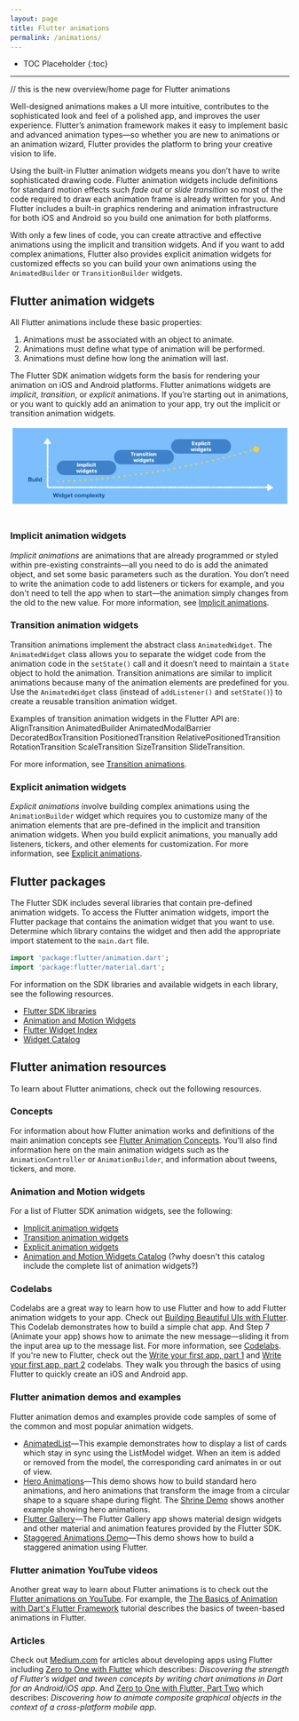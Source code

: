 ```yaml
---
layout: page
title: Flutter animations
permalink: /animations/
---
```


* TOC Placeholder
{:toc}

__________________________________

// this is the new overview/home page for Flutter animations  


Well-designed animations makes a UI more intuitive, contributes to the sophisticated look and feel of a polished app, and improves the user experience. Flutter’s animation framework makes it easy to implement basic and advanced animation types—so whether you are new to animations or an animation wizard, Flutter provides the platform to bring your creative vision to life.

Using the built-in Flutter animation widgets means you don’t have to write sophisticated drawing code. Flutter animation widgets include definitions for standard motion effects such *fade out* or *slide transition* so most of the code required to draw each animation frame is already written for you. And Flutter includes a built-in graphics rendering and animation infrastructure for both iOS and Android so you build one animation for both platforms.

With only a few lines of code, you can create attractive and effective animations using the implicit and transition widgets. And if you want to add complex animations, Flutter also provides  explicit animation widgets for customized effects so you can build your own animations using the `AnimatedBuilder` or `TransitionBuilder` widgets.



## Flutter animation widgets
All Flutter animations include these basic properties:
1. Animations must be associated with an object to animate.
2. Animations must define what type of animation will be performed.
3. Animations must define how long the animation will last.

The Flutter SDK animation widgets form the basis for rendering your animation on iOS and Android platforms. Flutter animations widgets are *implicit*, *transition*, or *explicit* animations. If you’re starting out in animations, or you want to quickly add an animation to your app, try out the implicit or transition animation widgets.

![Flutter animations](images/code_complexity3.png)  
<br>

### Implicit animation widgets

 *Implicit animations* are animations that are already programmed or styled within pre-existing constraints—all you need to do is add the animated object, and set some basic parameters such as the duration. You don’t need to write the animation code to add listeners or tickers for example, and you don't need to tell the app when to start—the animation simply changes from the old to the new value.  For more information, see [Implicit animations](/animations/implicit_widgets.html).


### Transition animation widgets

Transition animations implement the abstract class `AnimatedWidget`. The `AnimatedWidget` class allows you to separate the widget code from the animation code in the `setState()` call and it doesn’t need to maintain a `State` object to hold the animation.  Transition animations are similar to implicit animations because many of the animation elements are predefined for you. Use the  `AnimatedWidget` class (instead of `addListener()` and `setState()`) to create a reusable transition animation widget.

 Examples of transition animation widgets in the Flutter API are: AlignTransition AnimatedBuilder AnimatedModalBarrier DecoratedBoxTransition PositionedTransition RelativePositionedTransition RotationTransition ScaleTransition SizeTransition SlideTransition.  

 For more information, see [Transition animations](/animations/transitions_widgets.html).  


### Explicit animation widgets

 *Explicit animations* involve building complex animations using the `AnimationBuilder` widget which requires you to customize many of the animation elements that are pre-defined in the implicit and transition animation widgets. When you build explicit animations, you manually add listeners, tickers, and other elements for customization. For more information, see [Explicit animations](/animations/explicit_widgets.html).  


## Flutter packages
The Flutter SDK includes several libraries that contain pre-defined animation widgets. To access the Flutter animation widgets, import the Flutter package that contains the animation widget that you want to use.   Determine which library contains the widget and then add the appropriate import statement to the `main.dart` file.

```Dart
import 'package:flutter/animation.dart';
import 'package:flutter/material.dart';
```
For information on the SDK libraries and available widgets in each library, see the following resources.

* [Flutter SDK libraries](https://docs.flutter.io/index.html)  
* [Animation and Motion Widgets](/widgets/animation/)  
* [Flutter Widget Index](/widgets/widgetindex/)  
* [Widget Catalog](/widgets/)

## Flutter animation resources  
To learn about Flutter animations, check out the following resources.

### Concepts  
For information about how Flutter animation works and definitions of the main animation concepts see [Flutter Animation Concepts](/animations/concepts.html). You'll also find information here on the main  animation widgets such as the `AnimationController` or `AnimationBuilder`, and information about tweens, tickers, and more.  

### Animation and Motion widgets  
For a list of Flutter SDK animation widgets, see the following:
* [Implicit animation widgets](/animations/implicit_widgets.html)  
* [Transition animation widgets](/animations/transitions_widgets.html)  
* [Explicit animation widgets](/animations/explicit_widgets.html)  
* [Animation and Motion Widgets Catalog](/widgets/animation/)  (?why doesn't this catalog include the complete list of animation widgets?)

### Codelabs  
Codelabs are a great way to learn how to use Flutter and how to add Flutter animation widgets to your app. Check out [Building Beautiful UIs with Flutter](/codelabs/). This Codelab demonstrates how to build a simple chat app. And Step 7 (Animate your app) shows how to animate the new message—sliding it from the input area up to the message list. For more information, see [Codelabs](/codelabs/).  
If you're new to Flutter, check out the [Write your first app, part 1](https://codelabs.developers.google.com/codelabs/first-flutter-app-pt1/#0) and [Write your first app, part 2](https://codelabs.developers.google.com/codelabs/first-flutter-app-pt2/#0) codelabs. They walk you through the basics of using Flutter to quickly create an iOS and Android app.

### Flutter animation demos and examples  
Flutter animation demos and examples provide code samples of some of the common and most popular animation widgets.  
* [AnimatedList](/catalog/samples/animated-list/)—This example demonstrates how to display a list of cards which stay in sync using the  ListModel widget. When an item is added or removed from the model, the corresponding card animates in or out of view.
* [Hero Animations](/animations/hero-animations/)—This demo shows how to build standard hero animations, and hero animations that transform the image from a circular shape to a square shape during flight. The [Shrine Demo](https://github.com/flutter/flutter/blob/master/examples/flutter_gallery/lib/demo/shrine_demo.dart) shows another example showing hero animations.
* [Flutter Gallery](https://github.com/flutter/flutter/tree/master/examples/flutter_gallery)—The Flutter Gallery app shows material design widgets and other material and animation features provided by the Flutter SDK.  
* [Staggered Animations Demo](https://flutter.io/animations/staggered-animations/)—This demo shows how to build a staggered animation using Flutter.

### Flutter animation YouTube videos  
Another great way to learn about Flutter animations is to check out the [Flutter animations on YouTube](https://www.youtube.com/results?search_query=Flutter+animations). For example, the [The Basics of Animation with Dart's Flutter Framework](https://www.youtube.com/watch?v=5urRyqOwTuo) tutorial describes the basics of tween-based animations in Flutter.

### Articles  
Check out [Medium.com](medium.com) for articles about developing apps using Flutter including [Zero to One with Flutter](https://medium.com/flutter-io/zero-to-one-with-flutter-43b13fd7b354) which describes: *Discovering the strength of Flutter’s widget and tween concepts by writing chart animations in Dart for an Android/iOS app*. And [Zero to One with Flutter, Part Two](https://medium.com/flutter-io/zero-to-one-with-flutter-part-two-5aa2f06655cb) which describes: *Discovering how to animate composite graphical objects in the context of a cross-platform mobile app*.
